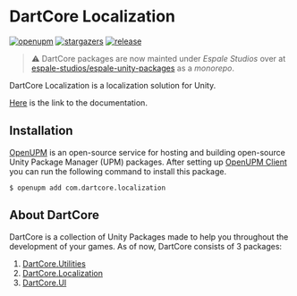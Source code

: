 # **DartCore Localization**

[![openupm](https://img.shields.io/npm/v/com.dartcore.localization?label=openupm&registry_uri=https://package.openupm.com)](https://openupm.com/packages/com.dartcore.localization/)
[![stargazers](https://img.shields.io/github/stars/AtaTrkgl/DartCore-Localization?color=yellow)](https://github.com/AtaTrkgl/DartCore-Localization/stargazers)
[![release](https://img.shields.io/github/v/release/AtaTrkgl/DartCore-Localization?color=dark%20green)](https://github.com/AtaTrkgl/DartCore-Localization/releases)

> ⚠️ DartCore packages are now mainted under _Espale Studios_ over at [espale-studios/espale-unity-packages](https://github.com/espale-studios/espale-unity-packages) as a _monorepo_.

DartCore Localization is a localization solution for Unity.

[Here](https://github.com/AtaTrkgl/DartCore-Localization/wiki) is the link to the documentation.

## Installation

[OpenUPM](https://github.com/openupm/openupm) is an open-source service for hosting and building open-source Unity Package Manager (UPM) packages. After setting up [OpenUPM Client](https://github.com/openupm/openupm-cli#openupm-cli) you can run the following command to install this package.

```console
$ openupm add com.dartcore.localization
```

## About DartCore

DartCore is a collection of Unity Packages made to help you throughout the development of your games. As of now, DartCore consists of 3 packages:

1. [DartCore.Utilities](https://openupm.com/packages/com.dartcore.utilities/)
2. [DartCore.Localization](https://openupm.com/packages/com.dartcore.localization/)
3. [DartCore.UI](https://openupm.com/packages/com.dartcore.ui/)

